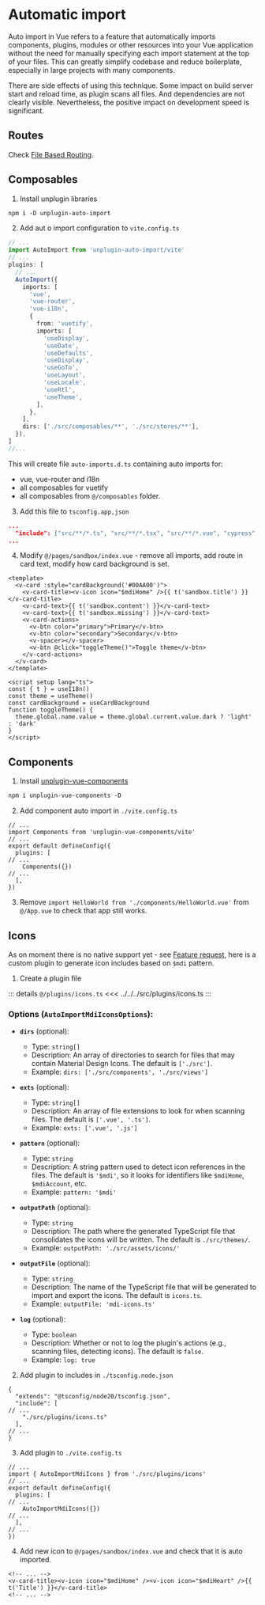 # Automatic import

Auto import in Vue refers to a feature that automatically imports components, plugins, modules or other resources into your Vue application without the need for manually specifying each import statement at the top of your files. This can greatly simplify codebase and reduce boilerplate, especially in large projects with many components.

There are side effects of using this technique. Some impact on build server start and reload time, as plugin scans all files. And dependencies are not clearly visible. Nevertheless, the positive impact on development speed is significant.

## Routes

Check [File Based Routing](file-based-routing.md).

## Composables

1. Install unplugin libraries

```ps
npm i -D unplugin-auto-import
```

2. Add aut o import configuration to `vite.config.ts`

```ts
// ...
import AutoImport from 'unplugin-auto-import/vite'
// ...
plugins: [
  // ...
  AutoImport({
    imports: [
      'vue',
      'vue-router',
      'vue-i18n',
      {
        from: 'vuetify',
        imports: [
          'useDisplay',
          'useDate',
          'useDefaults',
          'useDisplay',
          'useGoTo',
          'useLayout',
          'useLocale',
          'useRtl',
          'useTheme',
        ],
      },
    ],
    dirs: ['./src/composables/**', './src/stores/**'],
  }),
]
//...
```

This will create file `auto-imports.d.ts` containing auto imports for:

- vue, vue-router and i18n
- all composables for vuetify
- all composables from `@/composables` folder.

3. Add this file to `tsconfig.app,json`

```json
...
  "include": ["src/**/*.ts", "src/**/*.tsx", "src/**/*.vue", "cypress", "./cypress.d.ts", "./auto-imports.d.ts"],
...
```

4. Modify `@/pages/sandbox/index.vue` - remove all imports, add route in card text, modify how card background is set.

```vue
<template>
  <v-card :style="cardBackground('#00AA00')">
    <v-card-title><v-icon icon="$mdiHome" />{{ t('sandbox.title') }}</v-card-title>
    <v-card-text>{{ t('sandbox.content') }}</v-card-text>
    <v-card-text>{{ t('sandbox.missing') }}</v-card-text>
    <v-card-actions>
      <v-btn color="primary">Primary</v-btn>
      <v-btn color="secondary">Secondary</v-btn>
      <v-spacer></v-spacer>
      <v-btn @click="toggleTheme()">Toggle theme</v-btn>
    </v-card-actions>
  </v-card>
</template>

<script setup lang="ts">
const { t } = useI18n()
const theme = useTheme()
const cardBackground = useCardBackground
function toggleTheme() {
  theme.global.name.value = theme.global.current.value.dark ? 'light' : 'dark'
}
</script>
```

## Components

1. Install [unplugin-vue-components](https://github.com/unplugin/unplugin-vue-components)

```ps
npm i unplugin-vue-components -D
```

2. Add component auto import in `./vite.config.ts`

```ts{2,7}
// ...
import Components from 'unplugin-vue-components/vite'
// ...
export default defineConfig({
  plugins: [
// ...
    Components({})
// ...
  ],
})
```

3. Remove `import HelloWorld from './components/HelloWorld.vue'` from `@/App.vue` to check that app still works.

## Icons

As on moment there is no native support yet - see [Feature request](https://github.com/vuetifyjs/vuetify-loader/issues/86), here is a custom plugin to generate icon includes based on `$mdi` pattern.

1. Create a plugin file

::: details `@/plugins/icons.ts`
<<< ../../../src/plugins/icons.ts
:::

### Options (`AutoImportMdiIconsOptions`):

- **`dirs`** (optional):

  - Type: `string[]`
  - Description: An array of directories to search for files that may contain Material Design Icons. The default is `['./src']`.
  - Example: `dirs: ['./src/components', './src/views']`

- **`exts`** (optional):

  - Type: `string[]`
  - Description: An array of file extensions to look for when scanning files. The default is `['.vue', '.ts']`.
  - Example: `exts: ['.vue', '.js']`

- **`pattern`** (optional):

  - Type: `string`
  - Description: A string pattern used to detect icon references in the files. The default is `'$mdi'`, so it looks for identifiers like `$mdiHome`, `$mdiAccount`, etc.
  - Example: `pattern: '$mdi'`

- **`outputPath`** (optional):

  - Type: `string`
  - Description: The path where the generated TypeScript file that consolidates the icons will be written. The default is `./src/themes/`.
  - Example: `outputPath: './src/assets/icons/'`

- **`outputFile`** (optional):

  - Type: `string`
  - Description: The name of the TypeScript file that will be generated to import and export the icons. The default is `icons.ts`.
  - Example: `outputFile: 'mdi-icons.ts'`

- **`log`** (optional):
  - Type: `boolean`
  - Description: Whether or not to log the plugin's actions (e.g., scanning files, detecting icons). The default is `false`.
  - Example: `log: true`

2. Add plugin to includes in `./tsconfig.node.json`

```json{5}
{
  "extends": "@tsconfig/node20/tsconfig.json",
  "include": [
// ...
    "./src/plugins/icons.ts"
  ],
// ...
}
```

3. Add plugin to `./vite.config.ts`

```ts{2,7}
// ...
import { AutoImportMdiIcons } from './src/plugins/icons'
// ...
export default defineConfig({
  plugins: [
// ...
    AutoImportMdiIcons({})
// ...
  ],
// ...
})
```

4. Add new icon to `@/pages/sandbox/index.vue` and check that it is auto imported.

```vue
<!-- ... -->
<v-card-title><v-icon icon="$mdiHome" /><v-icon icon="$mdiHeart" />{{ t('Title') }}</v-card-title>
<!-- ... -->
```
